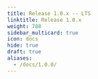 ```yaml
---
title: Release 1.0.x -- LTS
linktitle: Release 1.0.x
weight: 788
sidebar_multicard: true
icon: docs
hide: true
draft: true
aliases:
  - /docs/1.0.0/
---
```

